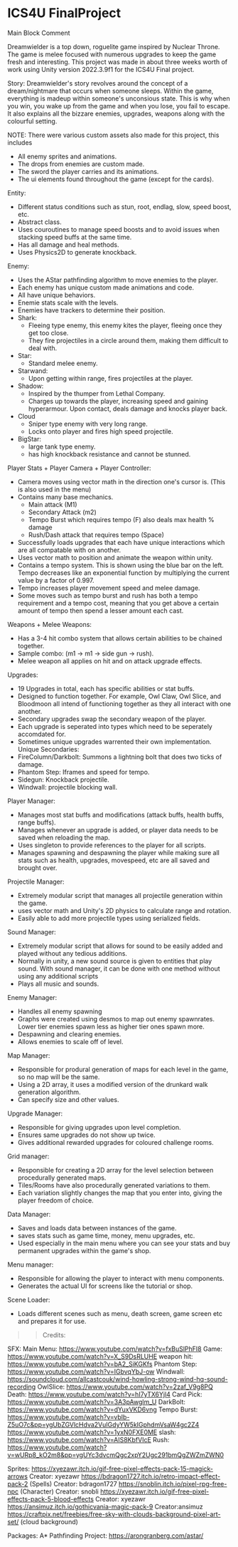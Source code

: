 # ICS4U FinalProject
Main Block Comment

Dreamwielder is a top down, roguelite game inspired by Nuclear Throne. The game is melee focused with numerous upgrades to keep the game fresh and interesting. 
This project was made in about three weeks worth of work using Unity version 2022.3.9f1 for the ICS4U Final project.

Story:
Dreamwielder's story revolves around the concept of a dream/nightmare that occurs when someone sleeps. Within the game, everything is madeup within someone's unconsious state. 
This is why when you win, you wake up from the game and when you lose, you fail to escape. It also explains all the bizzare enemies, upgrades, weapons along with the colourful setting.

NOTE: There were various custom assets also made for this project, this includes
- All enemy sprites and animations.
- The drops from enemies are custom made.
- The sword the player carries and its animations.
- The ui elements found throughout the game (except for the cards).

Entity:

- Different status conditions such as stun, root, endlag, slow, speed boost, etc.
- Abstract class.
- Uses couroutines to manage speed boosts and to avoid issues when stacking speed buffs at the same time.
- Has all damage and heal methods.
- Uses Physics2D to generate knockback.

Enemy:
- Uses the AStar pathfinding algorithm to move enemies to the player.
- Each enemy has unique custom made animations and code.
- All have unique behaviors.
- Enemie stats scale with the levels.
- Enemies have trackers to determine their position.
- Shark:
	- Fleeing type enemy, this enemy kites the player, fleeing once they get too close.
	- They fire projectiles in a circle around them, making them difficult to deal with.
- Star: 
	- Standard melee enemy.
- Starwand:
	- Upon getting within range, fires projectiles at the player.
- Shadow:
	- Inspired by the thumper from Lethal Company. 
	- Charges up towards the player, increasing speed and gaining hyperarmour. Upon contact, deals damage and knocks player back.
- Cloud
	- Sniper type enemy with very long range.
	- Locks onto player and fires high speed projectile.
- BigStar:
	- large tank type enemy.
	- has high knockback resistance and cannot be stunned.



Player Stats + Player Camera + Player Controller:
- Camera moves using vector math in the direction one's cursor is. (This is also used in the menu)
- Contains many base mechanics.
	- Main attack (M1)
	- Secondary Attack (m2)
	- Tempo Burst which requires tempo (F) also deals max health % damage
	- Rush/Dash attack that requires tempo (Space)
- Successfully loads upgrades that each have unique interactions which are all compatable with on another.
- Uses vector math to position and animate the weapon within unity.
- Contains a tempo system. This is shown using the blue bar on the left. Tempo decreases like an exponential function by multiplying the current value by a factor of 0.997.
- Tempo increases player movement speed and melee damage.
- Some moves such as tempo burst and rush has both a tempo requirement and a tempo cost, meaning that you get above a certain amount of tempo then spend a lesser amount each cast.

Weapons + Melee Weapons:
- Has a 3-4 hit combo system that allows certain abilities to be chained together.
- Sample combo: (m1 -> m1 -> side gun -> rush).
- Melee weapon all applies on hit and on attack upgrade effects.

Upgrades:
- 19 Upgrades in total, each has specific abilities or stat buffs.
- Designed to function together. For example, Owl Claw, Owl Slice, and Bloodmoon all intend of functioning together as they all interact with one another.
- Secondary upgrades swap the secondary weapon of the player.
- Each upgrade is seperated into types which need to be seperately accomdated for.
- Sometimes unique upgrades warrented their own implementation.
Unique Secondaries:
- FireColumn/Darkbolt: Summons a lightning bolt that does two ticks of damage.
- Phantom Step: Iframes and speed for tempo.
- Sidegun: Knockback projectile.
- Windwall: projectile blocking wall.



Player Manager:
- Manages most stat buffs and modifications (attack buffs, health buffs, range buffs).
- Manages whenever an upgrade is added, or player data needs to be saved when reloading the map.
- Uses singleton to provide references to the player for all scripts.
- Manages spawning and despawning the player while making sure all stats such as health, upgrades, movespeed, etc are all saved and brought over.

Projectile Manager:
- Extremely modular script that manages all projectile generation within the game.
- uses vector math and Unity's 2D physics to calculate range and rotation.
- Easily able to add more projectile types using serialized fields.

Sound Manager:
- Extremely modular script that allows for sound to be easily added and played without any tedious additions.
- Normally in unity, a new sound source is given to entities that play sound. With sound manager, it can be done with one method without using any additional scripts
- Plays all music and sounds.

Enemy Manager:
- Handles all enemy spawning
- Graphs were created using desmos to map out enemy spawnrates. Lower tier enemies spawn less as higher tier ones spawn more.
- Despawning and clearing enemies.
- Allows enemies to scale off of level.

Map Manager: 
- Responsible for produral generation of maps for each level in the game, so no map will be the same.
- Using a 2D array, it uses a modified version of the drunkard walk generation algorithm.
- Can specify size and other values.

Upgrade Manager:
- Responsible for giving upgrades upon level completion.
- Ensures same upgrades do not show up twice.
- Gives additional rewarded upgrades for coloured challenge rooms.

Grid manager:
- Responsible for creating a 2D array for the level selection between procedurally generated maps.
- Tiles/Rooms have also procedurally generated variations to them.
- Each variation slightly changes the map that you enter into, giving the player freedom of choice.

Data Manager:
- Saves and loads data between instances of the game.
- saves stats such as game time, money, menu upgrades, etc.
- Used especially in the main menu where you can see your stats and buy permanent upgrades within the game's shop.

Menu manager: 
- Responsible for allowing the player to interact with menu components.
- Generates the actual UI for screens like the tutorial or shop.

Scene Loader:
- Loads different scenes such as menu, death screen, game screen etc and prepares it for use.



>>Credits:

SFX:
Main Menu: https://www.youtube.com/watch?v=fxBuSlPhFI8
Game: https://www.youtube.com/watch?v=X_S9DsRLUHE
weapon hit: https://www.youtube.com/watch?v=bA2_SiKGKfs
Phantom Step: https://www.youtube.com/watch?v=IGbvqYbJ-ow
Windwall: https://soundcloud.com/allcastcouk/wind-howling-strong-wind-hq-sound-recording
OwlSlice: https://www.youtube.com/watch?v=2zaf_V9g8PQ
Death: https://www.youtube.com/watch?v=hI7yTX6Yjl4
Card Pick: https://www.youtube.com/watch?v=3A3pAwglm_U
DarkBolt: https://www.youtube.com/watch?v=dYuxVKD6vng
Tempo Burst: https://www.youtube.com/watch?v=vbIb-Z5uO7c&pp=ygUbZGVlcHdva2VuIGdyYW5kIGphdmVsaW4gc2Z4
https://www.youtube.com/watch?v=1yxN0FXE0ME
slash: https://www.youtube.com/watch?v=AIS8KbfVIcE
Rush: https://www.youtube.com/watch?v=wURp8_kO2m8&pp=ygUYc3dvcmQgc2xpY2Ugc291bmQgZWZmZWN0

Sprites:
https://xyezawr.itch.io/gif-free-pixel-effects-pack-15-magick-arrows Creator: xyezawr
https://bdragon1727.itch.io/retro-impact-effect-pack-2 (Spells) Creator: bdragon1727
https://snoblin.itch.io/pixel-rpg-free-npc (Character) Creator: snobli
https://xyezawr.itch.io/gif-free-pixel-effects-pack-5-blood-effects Creator: xyezawr
https://ansimuz.itch.io/gothicvania-magic-pack-9 Creator:ansimuz
https://craftpix.net/freebies/free-sky-with-clouds-background-pixel-art-set/ (cloud background)

Packages:
A* Pathfinding Project: https://arongranberg.com/astar/